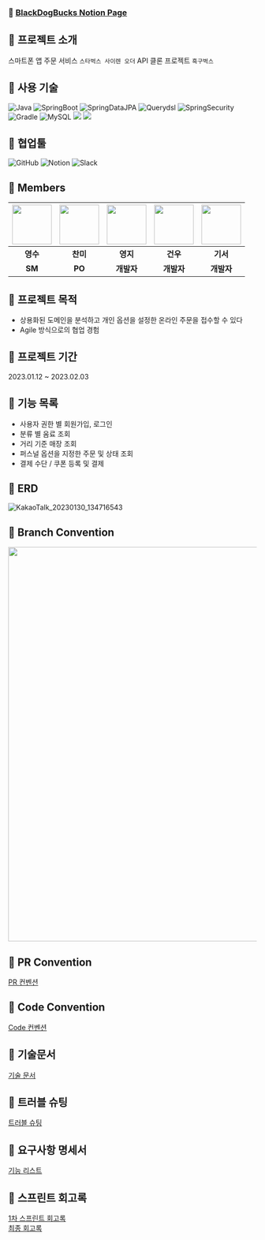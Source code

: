 
### 📃 [BlackDogBucks Notion Page](https://www.notion.so/1-693b2efd49e24928a17aefa241c85472)

## 🔹 프로젝트 소개

스마트폰 앱 주문 서비스 `스타벅스 사이렌 오더` API 클론 프로젝트 `흑구벅스`

## 🔹 사용 기술

![Java](https://img.shields.io/badge/-Java%2011-007396?style=plastic&logo=java&logoColor=white)
![SpringBoot](https://img.shields.io/badge/-Spring%20Boot%202.7.7-6DB33F?style=plastic&logo=Spring%20Boot&logoColor=white)
![SpringDataJPA](https://img.shields.io/badge/-Spring%20Data%20JPA%20-6D933F?style=plastic&logo=Spring&logoColor=white)
![Querydsl](https://img.shields.io/badge/-Querydsl%205.0.0-7D933F?style=plastic&logo=Spring&logoColor=white)
![SpringSecurity](https://img.shields.io/badge/-Spring%20Security-6DB33F?style=plastic&logo=SpringSecurity&logoColor=white)
![Gradle](https://img.shields.io/badge/-Gradle%207.6-02303A?style=plastic&logo=Gradle&logoColor=white)
![MySQL](https://img.shields.io/badge/MySQL%208.028-4479A1?style=plastic&logo=MySQL&logoColor=white)
<img src="https://img.shields.io/badge/Junit-25A162?style=plastic&logo=Junit5&logoColor=white"/>
<img src="https://img.shields.io/badge/Mapstruct-C70D2C?style=plastic&logo=mapstruct&logoColor=white"/>
## 🔹 협업툴

![GitHub](https://img.shields.io/badge/-GitHub-181717?style=plastic&logo=GitHub&logoColor=white)
![Notion](https://img.shields.io/badge/-Notion-000000?style=plastic&logo=Notion&logoColor=white)
![Slack](https://img.shields.io/badge/-Slack-4A154B?style=plastic&logo=Slack&logoColor=white)

## 🔹 Members

| [<img src="https://github.com/devYSK.png" width="80">](https://github.com/devYSK) | [<img src="https://github.com/tinajeong.png" width="80">](https://github.com/tinajeong) | [<img src="https://github.com/youngjijang.png" width="80">](https://github.com/youngjijang) | [<img src="https://github.com/geonwoo0215.png" width="80">](https://github.com/geonwoo0215) | [<img src="https://github.com/rlarltj.png" width="80">](https://github.com/rlarltj) |
|:----------------------------------------------------------------------------------:|:---------------------------------------------------------------------------------------:|:-----------------------------------------------------------------------------------:|:-----------------------------------------------------------------------------------:|:-----------------------------------------------------------------------------------:|
|                                         **영수**                                         |                                           **찬미**                                            |                                         **영지**                                          |                                         **건우**                                          |                                         **기서**                                          |
|**SM**|**PO**|**개발자**|**개발자**|**개발자**|


## 🔹 프로젝트 목적

- 상용화된 도메인을 분석하고 개인 옵션을 설정한 온라인 주문을 접수할 수 있다
- Agile 방식으로의 협업 경험

## 🔹 프로젝트 기간

2023.01.12 ~ 2023.02.03

## 🔹 기능 목록
- 사용자 권한 별 회원가입, 로그인
- 분류 별 움료 조회
- 거리 기준 매장 조회
- 퍼스널 옵션을 지정한 주문 및 상태 조회
- 결제 수단 / 쿠폰 등록 및 결제  

## 🔹 ERD

![KakaoTalk_20230130_134716543](https://user-images.githubusercontent.com/82176176/215390492-c6a324dd-e342-44af-b060-f3a11d7842dd.png)

## 🔹 Branch Convention

<img src="https://rovitpm.com/content/images/2022/01/feature-branch-with-develop-git-workflow-1.png" width="800">

## 🔹 PR Convention

[PR 컨벤션](https://www.notion.so/backend-devcourse/PR-Template-1f251b423e4e46b4995e53b337997c53)

## 🔹 Code Convention

[Code 컨벤션](https://www.notion.so/backend-devcourse/c84e699e877c48dda2c3a7bf74ba0a43)

## 🔹 기술문서

[기술 문서](https://www.notion.so/backend-devcourse/440941d8cfd247d089cdccbcd82d7515)

## 🔹 트러블 슈팅

[트러블 슈팅](https://www.notion.so/backend-devcourse/Troubleshooting-d22d2d1a83c4484fbd0f67c9537a4cdd)

## 🔹 요구사항 명세서

[기능 리스트](https://www.notion.so/backend-devcourse/8aef5272e3e94d82ad7094a403ef1265)

## 🔹 스프린트 회고록
[1차 스프린트 회고록](https://www.notion.so/backend-devcourse/1-693b2efd49e24928a17aefa241c85472?p=c38ca1e474194fad9034a355358ae207&pm=c)   
[최종 회고록](https://www.notion.so/backend-devcourse/1-693b2efd49e24928a17aefa241c85472?p=9fc5efbc9581437bb36eb29567622465&pm=c)
